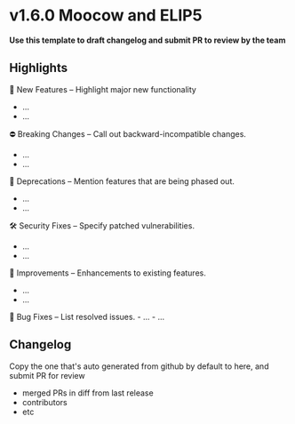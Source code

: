 # v1.6.0 Moocow and ELIP5

**Use this template to draft changelog and submit PR to review by the team**


## Highlights

🚀 New Features – Highlight major new functionality
- ...
- ...

⛔ Breaking Changes – Call out backward-incompatible changes.
- ...
- ...

📌 Deprecations – Mention features that are being phased out.
- ...
- ...

🛠️ Security Fixes – Specify patched vulnerabilities.
- ...
- ...

🔧 Improvements – Enhancements to existing features.
- ...
- ...

🐛 Bug Fixes – List resolved issues.
	- ...
	- ...


## Changelog

Copy the one that's auto generated from github by default to here, and submit PR for review


- merged PRs in diff from last release
- contributors
- etc
